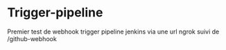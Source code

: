 # Trigger-pipeline

Premier test de webhook trigger pipeline jenkins via une url ngrok suivi de /github-webhook
